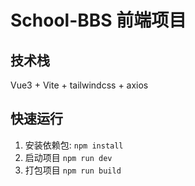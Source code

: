 # School-BBS 前端项目
## 技术栈
Vue3 + Vite + tailwindcss + axios
## 快速运行
1. 安装依赖包:
```npm install```
2. 启动项目
```npm run dev```
3. 打包项目
```npm run build```
